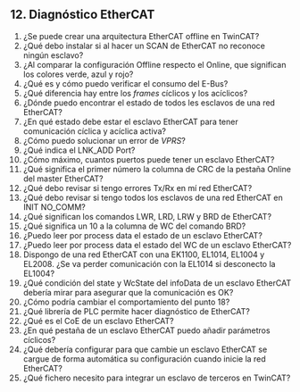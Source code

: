 


## 12. Diagnóstico EtherCAT ##
1. ¿Se puede crear una arquitectura EtherCAT offline en TwinCAT?
2. ¿Qué debo instalar si al hacer un SCAN de EtherCAT no reconoce ningún esclavo?
3. ¿Al comparar la configuración Offline respecto el Online, que significan los colores verde, azul y rojo?
4. ¿Qué es y cómo puedo verificar el consumo del E-Bus?
5. ¿Qué diferencia hay entre los *frames* cíclicos y los acíclicos?
6. ¿Dónde puedo encontrar el estado de todos les esclavos de una red EtherCAT?
7. ¿En qué estado debe estar el esclavo EtherCAT para tener comunicación cíclica y acíclica activa?
8. ¿Cómo puedo solucionar un error de *VPRS*?
9. ¿Qué indica el LNK_ADD Port?
10.	¿Cómo máximo, cuantos puertos puede tener un esclavo EtherCAT?
11.	¿Qué significa el primer número la columna de CRC de la pestaña Online del master EtherCAT?
12.	¿Qué debo revisar si tengo errores Tx/Rx en mí red EtherCAT?
13.	¿Qué debo revisar si tengo todos los esclavos de una red EtherCAT en INIT NO_COMM?
14.	¿Qué significan los comandos LWR, LRD, LRW y BRD de EtherCAT?
15.	¿Qué significa un 10 a la columna de WC del comando BRD?
16.	¿Puedo leer por process data el estado de un esclavo EtherCAT?
17.	¿Puedo leer por process data el estado del WC de un esclavo EtherCAT?
18.	Dispongo de una red EtherCAT con una EK1100, EL1014, EL1004 y EL2008. ¿Se va perder comunicación con la EL1014 si desconecto la EL1004?
19.	¿Qué condición del state y WcState del infoData de un esclavo EtherCAT debería mirar para asegurar que la comunicación es OK?
20.	¿Cómo podría cambiar el comportamiento del punto 18?
21.	¿Qué librería de PLC permite hacer diagnóstico de EtherCAT?
22.	¿Qué es el CoE de un esclavo EtherCAT?
23.	¿En qué pestaña de un esclavo EtherCAT puedo añadir parámetros cíclicos? 
24.	¿Qué debería configurar para que cambie un esclavo EtherCAT se cargue de forma automática su configuración cuando inicie la red EtherCAT?
25.	¿Qué fichero necesito para integrar un esclavo de terceros en TwinCAT?